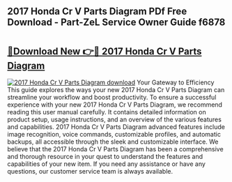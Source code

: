 ## 2017 Honda Cr V Parts Diagram PDf Free Download - Part-ZeL Service Owner Guide f6878

# <h2><a href="http://dfrpyjg.blite.top/?on=2017+Honda+Cr+V+Parts+Diagram">🔗Download New 👉🔴 2017 Honda Cr V Parts Diagram</a></h2>

[![2017 Honda Cr V Parts Diagram download](https://i.imgur.com/lujVjoI.png)](http://dfrpyjg.blite.top/?on=2017+Honda+Cr+V+Parts+Diagram)
Your Gateway to Efficiency This guide explores the ways your new 2017 Honda Cr V Parts Diagram can streamline your workflow and boost productivity. To ensure a successful experience with your new 2017 Honda Cr V Parts Diagram, we recommend reading this user manual carefully. It contains detailed information on product setup, usage instructions, and an overview of the various features and capabilities. 2017 Honda Cr V Parts Diagram advanced features include image recognition, voice commands, customizable profiles, and automatic backups, all accessible through the sleek and customizable interface. We believe that the 2017 Honda Cr V Parts Diagram has been a comprehensive and thorough resource in your quest to understand the features and capabilities of your new item. If you need any assistance or have any questions, our customer service team is always available.
